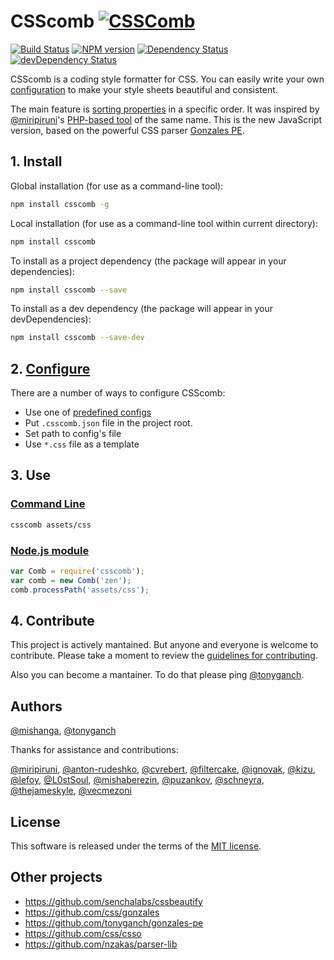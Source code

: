 # CSScomb [![CSSComb](logo.png)](http://csscomb.com/)
[![Build Status](https://travis-ci.org/csscomb/csscomb.js.svg?branch=master)](http://travis-ci.org/csscomb/csscomb.js)
[![NPM version](https://badge.fury.io/js/csscomb.svg)](http://badge.fury.io/js/csscomb)
[![Dependency Status](https://david-dm.org/csscomb/csscomb.js.svg)](https://david-dm.org/csscomb/csscomb.js)
[![devDependency Status](https://david-dm.org/csscomb/csscomb.js/dev-status.svg)](https://david-dm.org/csscomb/csscomb.js#info=devDependencies)

CSScomb is a coding style formatter for CSS.
You can easily write your own [configuration](doc/configuration.md) to make
your style sheets beautiful and consistent.

The main feature is [sorting properties](doc/options.md#sort-order) in a specific order.
It was inspired by [@miripiruni](https://github.com/miripiruni)'s
[PHP-based tool](https://github.com/csscomb/csscomb) of the same name.
This is the new JavaScript version, based on the powerful CSS parser
[Gonzales PE](https://github.com/tonyganch/gonzales-pe).

## 1. Install

Global installation (for use as a command-line tool):

```bash
npm install csscomb -g
```

Local installation (for use as a command-line tool within current directory):

```bash
npm install csscomb
```

To install as a project dependency (the package will appear in your dependencies):

```bash
npm install csscomb --save
```

To install as a dev dependency (the package will appear in your devDependencies):

```bash
npm install csscomb --save-dev
```

## 2. [Configure](doc/configuration.md)

There are a number of ways to configure CSScomb:

- Use one of [predefined configs](config)
- Put `.csscomb.json` file in the project root.
- Set path to config's file
- Use `*.css` file as a template

## 3. Use

### [Command Line](doc/usage-cli.md)

```bash
csscomb assets/css
```

### [Node.js module](doc/usage-node.md)

```js
var Comb = require('csscomb');
var comb = new Comb('zen');
comb.processPath('assets/css');
```

## 4. Contribute

This project is actively mantained. But anyone and everyone is welcome to contribute.
Please take a moment to review the [guidelines for contributing](CONTRIBUTING.md).

Also you can become a mantainer. To do that please ping
[@tonyganch](https://github.com/tonyganch).

## Authors

[@mishanga](https://github.com/mishanga),
[@tonyganch](https://github.com/tonyganch)

Thanks for assistance and contributions:

[@miripiruni](https://github.com/miripiruni),
[@anton-rudeshko](https://github.com/anton-rudeshko),
[@cvrebert](https://github.com/cvrebert),
[@filtercake](https://github.com/filtercake),
[@ignovak](https://github.com/ignovak),
[@kizu](https://github.com/kizu),
[@lefoy](https://github.com/lefoy),
[@L0stSoul](https://github.com/L0stSoul),
[@mishaberezin](https://github.com/mishaberezin),
[@puzankov](https://github.com/puzankov),
[@schneyra](https://github.com/schneyra),
[@thejameskyle](https://github.com/thejameskyle),
[@vecmezoni](https://github.com/vecmezoni)

## License

This software is released under the terms of the
[MIT license](https://github.com/csscomb/csscomb.js/blob/master/LICENSE).

## Other projects
* https://github.com/senchalabs/cssbeautify
* https://github.com/css/gonzales
* https://github.com/tonyganch/gonzales-pe
* https://github.com/css/csso
* https://github.com/nzakas/parser-lib
